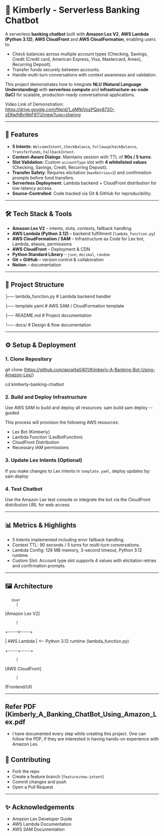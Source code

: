 # 💬 Kimberly - Serverless Banking Chatbot

A serverless **banking chatbot** built with **Amazon Lex V2**, **AWS Lambda (Python 3.12)**, **AWS CloudFront** and **AWS CloudFormation**, enabling users to:  
- Check balances across multiple account types (Checking, Savings, Credit (Credit card, American Express, Visa, Mastercard, Amex), Recurring Deposit).  
- Transfer funds securely between accounts.  
- Handle multi-turn conversations with context awareness and validation.

This project demonstrates how to integrate **NLU (Natural Language Understanding)** with **serverless compute** and **infrastructure-as-code (IaC)** for scalable, production-ready conversational applications.

Video Link of Demonstration: https://drive.google.com/file/d/1_gMfklVozPQqy872O-zEKwIhBvWeF8TU/view?usp=sharing

---

## 🚀 Features
- **5 Intents**: `WelcomeIntent`, `CheckBalance`, `FollowupCheckBalance`, `TransferFunds`, `FallbackIntent`.  
- **Context-Aware Dialogs**: Maintains session with TTL of **90s / 5 turns**.  
- **Slot Validation**: Custom `accountType` slot with **4 whitelisted values** (Checking, Savings, Credit, Recurring Deposit).  
- **Transfer Safety**: Requires elicitation (`maxRetries=2`) and confirmation prompts before fund transfers.  
- **Serverless Deployment**: Lambda backend + CloudFront distribution for low-latency access.  
- **Source-Controlled**: Code tracked via Git & GitHub for reproducibility.

---

## 🛠️ Tech Stack & Tools
- **Amazon Lex V2** – intents, slots, contexts, fallback handling  
- **AWS Lambda (Python 3.12)** – backend fulfillment (`lambda_function.py`)  
- **AWS CloudFormation / SAM** – Infrastructure as Code for Lex bot, Lambda, aliases, permissions  
- **AWS CloudFront** – Deployment & CDN  
- **Python Standard Library** – `json`, `decimal`, `random`  
- **Git + GitHub** – version control & collaboration  
- **Notion** – documentation  

---

## 📂 Project Structure
├── lambda_function.py # Lambda backend handler

├── template.yaml # AWS SAM / CloudFormation template

├── README.md # Project documentation

└── docs/ # Design & flow documentation


---

## ⚙️ Setup & Deployment

### 1. Clone Repository
git clone (https://github.com/aprajita0401/Kimberly-A-Banking-Bot-Using-Amazon-Lex/)

cd kimberly-banking-chatbot

### 2. Build and Deploy Infrastructure
Use AWS SAM to build and deploy all resources:
sam build
sam deploy --guided


This process will provision the following AWS resources:  
- Lex Bot (Kimberly)  
- Lambda Function (LexBotFunction)  
- CloudFront Distribution  
- Necessary IAM permissions  

### 3. Update Lex Intents (Optional)
If you make changes to Lex intents in `template.yaml`, deploy updates by:
sam deploy


### 4. Test Chatbot
Use the Amazon Lex test console or integrate the bot via the CloudFront distribution URL for web access.

---

## 📊 Metrics & Highlights
- 5 Intents implemented including error fallback handling.  
- Context TTL: 90 seconds / 5 turns for multi-turn conversations.  
- Lambda Config: 128 MB memory, 3-second timeout, Python 3.12 runtime.  
- Custom Slot: Account type slot supports 4 values with elicitation retries and confirmation prompts.  

---

## 🖼️ Architecture

       User
         |
   [Amazon Lex V2]
        
         |
   
   +-----v-----+
  
   | AWS Lambda |  <-- Python 3.12 runtime (lambda_function.py)
  
   +-----+-----+
        
         |
   
   [AWS CloudFront]
        
         |
      
   (Frontend/UI)


---
## Refer PDF (Kimberly_A_Banking_ChatBot_Using_Amazon_Lex.pdf
- I have documented every step while creating this project. One can follow the PDF, if they are interested in having hands-on experience with Amazon Lex.

## 🤝 Contributing

- Fork the repo  
- Create a feature branch (`feature/new-intent`)  
- Commit changes and push  
- Open a Pull Request  

---

## ✨ Acknowledgements

- Amazon Lex Developer Guide  
- AWS Lambda Documentation  
- AWS SAM Documentation









